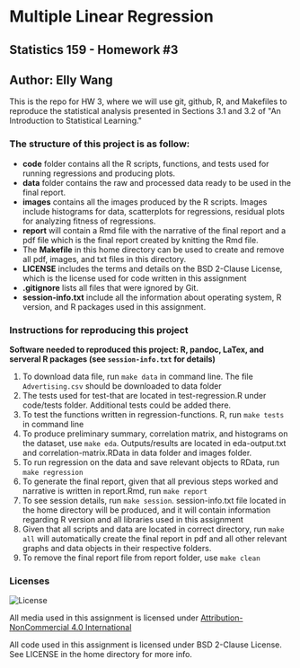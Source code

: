 
# Multiple Linear Regression
## Statistics 159 - Homework #3
##  Author: Elly Wang

This is the repo for HW 3, where we will use git, github, R, and Makefiles to reproduce the statistical analysis presented in Sections 3.1 and 3.2 of "An Introduction to Statistical Learning."

### The structure of this project is as follow:

* **code** folder contains all the R scripts, functions, and tests used for running regressions and producing plots.  
* **data** folder contains the raw and processed data ready to be used in the final report.  
* **images** contains all the images produced by the R scripts. Images include histograms for data, scatterplots for regressions, residual plots for analyzing fitness of regressions.   
* **report** will contain a Rmd file with the narrative of the final report and a pdf file which is the final report created by knitting the Rmd file.  
* The **Makefile** in this home directory can be used to create and remove all pdf, images, and txt files in this directory.   
* **LICENSE** includes the terms and details on the BSD 2-Clause License, which is the license used for code written in this assignment  
* **.gitignore** lists all files that were ignored by Git.
* **session-info.txt** include all the information about operating system, R version, and R packages used in this assignment.  

### Instructions for reproducing this project 
**Software needed to reproduced this project: R, pandoc, LaTex, and serveral R packages (see `session-info.txt` for details)**  

1. To download data file, run `make data` in command line. The file `Advertising.csv` should be downloaded to data folder  
2. The tests used for test-that are located in test-regression.R under code/tests folder. Additional tests could be added there.  
3. To test the functions written in regression-functions. R, run `make tests` in command line  
4. To produce preliminary summary, correlation matrix, and histograms on the dataset, use `make eda`. Outputs/results are located in eda-output.txt and correlation-matrix.RData in data folder and images folder.  
5. To run regression on the data and save relevant objects to RData, run `make regression`  
6. To generate the final report, given that all previous steps worked and narrative is written in report.Rmd, run `make report`
7. To see session details, run `make session`. session-info.txt file located in the home directory will be produced, and it will contain information regarding R version and all libraries used in this assignment
8. Given that all scripts and data are located in correct directory, run `make all` will automatically create the final report in pdf and all other relevant graphs and data objects in their respective folders. 
9. To remove the final report file from report folder, use `make clean`

### Licenses

![License](https://i.creativecommons.org/l/by-nc/4.0/88x31.png)

All media used in this assignment is licensed under [Attribution-NonCommercial 4.0 International](http://creativecommons.org/licenses/by-nc/4.0/)  

All code used in this assignment is licensed under BSD 2-Clause License. See LICENSE in the home directory for more info. 

